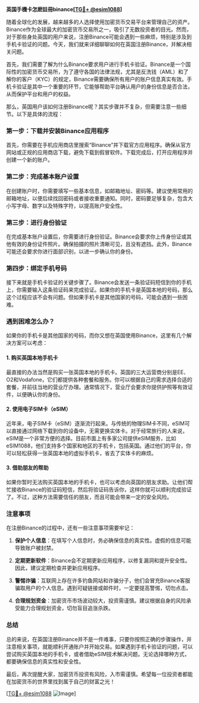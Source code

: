 **英国手機卡怎麽註冊binance[[TG💪+ @esim1088](https://t.me/s/esim1088)]**

随着全球化的发展，越来越多的人选择使用加密货币交易平台来管理自己的资产。Binance作为全球最大的加密货币交易所之一，吸引了无数投资者的目光。然而，对于那些身处英国的用户来说，注册Binance可能会遇到一些麻烦，特别是涉及到手机卡验证的问题。今天，我们就来详细聊聊如何在英国注册Binance，并解决相关问题。

首先，我们需要了解为什么Binance要求用户进行手机卡验证。Binance是一个国际性的加密货币交易所，为了遵守各国的法律法规，尤其是反洗钱（AML）和了解你的客户（KYC）的规定，Binance需要确保所有用户的账户信息真实有效。手机卡验证是其中一个重要的环节，它能够帮助平台确认用户的身份信息是否合法，从而保护平台和用户的权益。

那么，英国用户该如何注册Binance呢？其实步骤并不复杂，但需要注意一些细节。以下是具体的流程：

### 第一步：下载并安装Binance应用程序

首先，你需要在手机应用商店里搜索“Binance”并下载官方应用程序。确保从官方网站或正规的应用商店下载，避免下载到假冒软件。下载完成后，打开应用程序并创建一个新的账户。

### 第二步：完成基本账户设置

在创建账户时，你需要填写一些基本信息，如邮箱地址、密码等。建议使用常用的邮箱地址，以便后续找回密码或者接收重要通知。同时，密码要足够复杂，包含大小写字母、数字以及特殊字符，以提高账户安全性。

### 第三步：进行身份验证

在完成基本账户设置后，你需要进行身份验证。Binance会要求你上传身份证或其他有效的身份证件照片。确保拍摄的照片清晰可见，且没有遮挡。此外，Binance可能还会要求你进行面部识别，以进一步确认你的身份。

### 第四步：绑定手机号码

接下来就是手机卡验证的关键步骤了。Binance会发送一条验证码短信到你的手机上，你需要输入这条验证码来完成验证。如果你的手机卡是英国本地的号码，那么这个过程应该不会有问题。但如果手机卡是其他国家的号码，可能会遇到一些困难。

### 遇到困难怎么办？

如果你的手机卡是其他国家的号码，而你又想在英国使用Binance，这里有几个解决方案可以考虑：

#### 1. 购买英国本地手机卡

最直接的办法当然是购买一张英国本地的手机卡。英国的三大运营商分别是EE、O2和Vodafone，它们都提供各种套餐和服务。你可以根据自己的需求选择合适的套餐，并前往当地的营业厅办理。通常情况下，营业厅会要求你提供护照等有效证件，以便确认你的身份。

#### 2. 使用电子SIM卡（eSIM）

近年来，电子SIM卡（eSIM）逐渐流行起来。与传统的物理SIM卡不同，eSIM可以直接通过网络下载到你的设备中，无需更换实体卡。对于经常旅行的人来说，eSIM是一个非常方便的选择。目前市面上有多家公司提供eSIM服务，比如eSIM1088，他们支持多个国家和地区的手机卡，包括英国。通过他们的平台，你可以轻松获得一张英国本地的虚拟手机卡，省去了实体卡的麻烦。

#### 3. 借助朋友的帮助

如果你暂时无法购买英国本地的手机卡，也可以考虑向英国的朋友求助。让他们帮忙接收Binance的验证码短信，然后将验证码告诉你，这样你就可以顺利完成验证了。不过，这种方法需要信任的朋友，而且可能会带来一定的安全风险。

### 注意事项

在注册Binance的过程中，还有一些注意事项需要牢记：

1. **保护个人信息**：在填写个人信息时，务必确保信息的真实性。虚假的信息可能导致账户被封禁。
   
2. **定期更新软件**：Binance会不定期更新应用程序，以修复漏洞和提升安全性。因此，建议定期检查并更新应用程序。

3. **警惕诈骗**：互联网上存在许多钓鱼网站和诈骗分子，他们会冒充Binance客服骗取用户的个人信息。遇到可疑链接或邮件时，一定要提高警惕，切勿点击。

4. **合理规划资金**：加密货币市场波动较大，投资需谨慎。建议根据自身的风险承受能力合理规划资金，切勿盲目追涨杀跌。

### 总结

总的来说，在英国注册Binance并不是一件难事，只要你按照正确的步骤操作，并注意相关事项，就能顺利开通账户并开始交易。如果遇到手机卡验证的问题，可以尝试购买英国本地的手机卡，或者借助eSIM技术解决问题。无论选择哪种方式，都要确保信息的真实性和安全性。

最后，再次提醒大家，加密货币投资有风险，入市需谨慎。希望每一位投资者都能在加密货币的世界里找到属于自己的财富之光！

[[TG💪+ @esim1088](https://t.me/s/esim1088) ![Image](https://i.postimg.cc/4NQfJmqS/Snipaste-2025-05-13-00-14-12.png)]